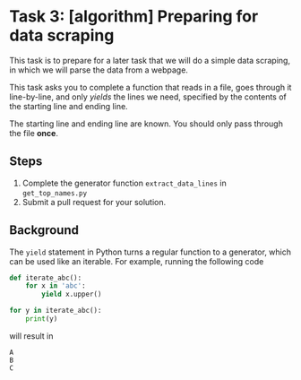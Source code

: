 # Task 3: [algorithm] Preparing for data scraping

This task is to prepare for a later task that we will do a simple data scraping,
in which we will parse the data from a webpage.

This task asks you to complete a function that reads in a file, goes through it
line-by-line, and only *yields* the lines we need, specified by the contents of
the starting line and ending line.

The starting line and ending line are known. You should only pass through the
file **once**.


## Steps

1. Complete the generator function `extract_data_lines` in `get_top_names.py`
2. Submit a pull request for your solution.


## Background

The `yield` statement in Python turns a regular function to a generator,
which can be used like an iterable. For example, running the following code

```python
def iterate_abc():
    for x in 'abc':
        yield x.upper()

for y in iterate_abc():
    print(y)
```
will result in
```
A
B
C
```
